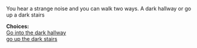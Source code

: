 You hear a strange noise
and you can walk two ways.
A dark hallway or go up a dark stairs

**Choices:**  
[Go into the dark hallway](s2-bskel.md)  
[go up the dark stairs](s2-mvamp.md)